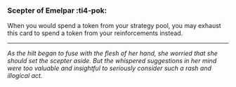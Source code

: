 ### **Scepter of Emelpar** :ti4-pok:

When you would spend a token from your strategy pool, you may exhaust this card to spend a token from your reinforcements instead.

---

*As the hilt began to fuse with the flesh of her hand, she worried that she should set the scepter aside. But the whispered suggestions in her mind were too valuable and insightful to seriously consider such a rash and illogical act.*
